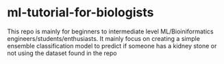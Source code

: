 # ml-tutorial-for-biologists
This repo is mainly for beginners to intermediate level ML/Bioiniformatics engineers/students/enthusiasts. It mainly focus on creating a simple ensemble classification model to predict if someone has a kidney stone or not using the dataset found in the repo
